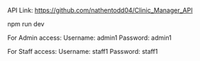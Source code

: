 API Link: https://github.com/nathentodd04/Clinic_Manager_API

npm run dev

For Admin access:
Username: admin1
Password: admin1

For Staff access:
Username: staff1
Password: staff1
